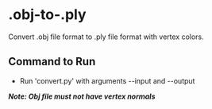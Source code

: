 # .obj-to-.ply
Convert .obj file format to .ply file format with vertex colors.

## Command to Run
- Run 'convert.py' with arguments --input and --output 

**_Note: Obj file must not have vertex normals_**
